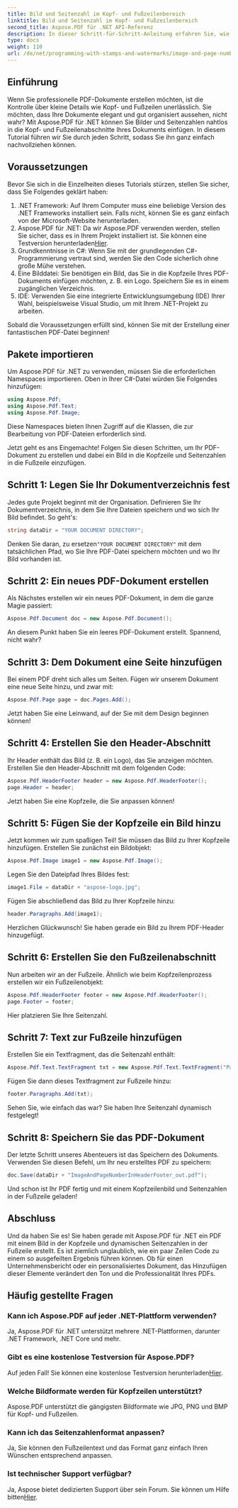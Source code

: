 ```yaml
---
title: Bild und Seitenzahl im Kopf- und Fußzeilenbereich
linktitle: Bild und Seitenzahl im Kopf- und Fußzeilenbereich
second_title: Aspose.PDF für .NET API-Referenz
description: In dieser Schritt-für-Schritt-Anleitung erfahren Sie, wie Sie mit Aspose.PDF für .NET der Kopf- und Fußzeile Ihrer PDF-Datei ein Bild und Seitenzahlen hinzufügen.
type: docs
weight: 110
url: /de/net/programming-with-stamps-and-watermarks/image-and-page-number-in-header-footer-section/
---
```

## Einführung

Wenn Sie professionelle PDF-Dokumente erstellen möchten, ist die Kontrolle über kleine Details wie Kopf- und Fußzeilen unerlässlich. Sie möchten, dass Ihre Dokumente elegant und gut organisiert aussehen, nicht wahr? Mit Aspose.PDF für .NET können Sie Bilder und Seitenzahlen nahtlos in die Kopf- und Fußzeilenabschnitte Ihres Dokuments einfügen. In diesem Tutorial führen wir Sie durch jeden Schritt, sodass Sie ihn ganz einfach nachvollziehen können.

## Voraussetzungen

Bevor Sie sich in die Einzelheiten dieses Tutorials stürzen, stellen Sie sicher, dass Sie Folgendes geklärt haben:

1. .NET Framework: Auf Ihrem Computer muss eine beliebige Version des .NET Frameworks installiert sein. Falls nicht, können Sie es ganz einfach von der Microsoft-Website herunterladen.
2.  Aspose.PDF für .NET: Da wir Aspose.PDF verwenden werden, stellen Sie sicher, dass es in Ihrem Projekt installiert ist. Sie können eine Testversion herunterladen[Hier](https://releases.aspose.com/pdf/net/).
3. Grundkenntnisse in C#: Wenn Sie mit der grundlegenden C#-Programmierung vertraut sind, werden Sie den Code sicherlich ohne große Mühe verstehen.
4. Eine Bilddatei: Sie benötigen ein Bild, das Sie in die Kopfzeile Ihres PDF-Dokuments einfügen möchten, z. B. ein Logo. Speichern Sie es in einem zugänglichen Verzeichnis. 
5. IDE: Verwenden Sie eine integrierte Entwicklungsumgebung (IDE) Ihrer Wahl, beispielsweise Visual Studio, um mit Ihrem .NET-Projekt zu arbeiten.

Sobald die Voraussetzungen erfüllt sind, können Sie mit der Erstellung einer fantastischen PDF-Datei beginnen!

## Pakete importieren

Um Aspose.PDF für .NET zu verwenden, müssen Sie die erforderlichen Namespaces importieren. Oben in Ihrer C#-Datei würden Sie Folgendes hinzufügen:

```csharp
using Aspose.Pdf;
using Aspose.Pdf.Text;
using Aspose.Pdf.Image;
```

Diese Namespaces bieten Ihnen Zugriff auf die Klassen, die zur Bearbeitung von PDF-Dateien erforderlich sind.

Jetzt geht es ans Eingemachte! Folgen Sie diesen Schritten, um Ihr PDF-Dokument zu erstellen und dabei ein Bild in die Kopfzeile und Seitenzahlen in die Fußzeile einzufügen.

## Schritt 1: Legen Sie Ihr Dokumentverzeichnis fest

Jedes gute Projekt beginnt mit der Organisation. Definieren Sie Ihr Dokumentverzeichnis, in dem Sie Ihre Dateien speichern und wo sich Ihr Bild befindet. So geht's:

```csharp
string dataDir = "YOUR DOCUMENT DIRECTORY";
```

 Denken Sie daran, zu ersetzen`"YOUR DOCUMENT DIRECTORY"` mit dem tatsächlichen Pfad, wo Sie Ihre PDF-Datei speichern möchten und wo Ihr Bild vorhanden ist.

## Schritt 2: Ein neues PDF-Dokument erstellen

Als Nächstes erstellen wir ein neues PDF-Dokument, in dem die ganze Magie passiert:

```csharp
Aspose.Pdf.Document doc = new Aspose.Pdf.Document();
```

An diesem Punkt haben Sie ein leeres PDF-Dokument erstellt. Spannend, nicht wahr?

## Schritt 3: Dem Dokument eine Seite hinzufügen

Bei einem PDF dreht sich alles um Seiten. Fügen wir unserem Dokument eine neue Seite hinzu, und zwar mit:

```csharp
Aspose.Pdf.Page page = doc.Pages.Add();
```

Jetzt haben Sie eine Leinwand, auf der Sie mit dem Design beginnen können!

## Schritt 4: Erstellen Sie den Header-Abschnitt

Ihr Header enthält das Bild (z. B. ein Logo), das Sie anzeigen möchten. Erstellen Sie den Header-Abschnitt mit dem folgenden Code:

```csharp
Aspose.Pdf.HeaderFooter header = new Aspose.Pdf.HeaderFooter();
page.Header = header;
```

Jetzt haben Sie eine Kopfzeile, die Sie anpassen können!

## Schritt 5: Fügen Sie der Kopfzeile ein Bild hinzu

Jetzt kommen wir zum spaßigen Teil! Sie müssen das Bild zu Ihrer Kopfzeile hinzufügen. Erstellen Sie zunächst ein Bildobjekt:

```csharp
Aspose.Pdf.Image image1 = new Aspose.Pdf.Image();
```

Legen Sie den Dateipfad Ihres Bildes fest:

```csharp
image1.File = dataDir + "aspose-logo.jpg";
```

Fügen Sie abschließend das Bild zu Ihrer Kopfzeile hinzu:

```csharp
header.Paragraphs.Add(image1);
```

Herzlichen Glückwunsch! Sie haben gerade ein Bild zu Ihrem PDF-Header hinzugefügt.

## Schritt 6: Erstellen Sie den Fußzeilenabschnitt

Nun arbeiten wir an der Fußzeile. Ähnlich wie beim Kopfzeilenprozess erstellen wir ein Fußzeilenobjekt:

```csharp
Aspose.Pdf.HeaderFooter footer = new Aspose.Pdf.HeaderFooter();
page.Footer = footer;
```

Hier platzieren Sie Ihre Seitenzahl. 

## Schritt 7: Text zur Fußzeile hinzufügen

Erstellen Sie ein Textfragment, das die Seitenzahl enthält:

```csharp
Aspose.Pdf.Text.TextFragment txt = new Aspose.Pdf.Text.TextFragment("Page: ($p of $P ) ");
```

Fügen Sie dann dieses Textfragment zur Fußzeile hinzu:

```csharp
footer.Paragraphs.Add(txt);
```

Sehen Sie, wie einfach das war? Sie haben Ihre Seitenzahl dynamisch festgelegt!

## Schritt 8: Speichern Sie das PDF-Dokument

Der letzte Schritt unseres Abenteuers ist das Speichern des Dokuments. Verwenden Sie diesen Befehl, um Ihr neu erstelltes PDF zu speichern:

```csharp
doc.Save(dataDir + "ImageAndPageNumberInHeaderFooter_out.pdf");
```

Und schon ist Ihr PDF fertig und mit einem Kopfzeilenbild und Seitenzahlen in der Fußzeile geladen!

## Abschluss

Und da haben Sie es! Sie haben gerade mit Aspose.PDF für .NET ein PDF mit einem Bild in der Kopfzeile und dynamischen Seitenzahlen in der Fußzeile erstellt. Es ist ziemlich unglaublich, wie ein paar Zeilen Code zu einem so ausgefeilten Ergebnis führen können. Ob für einen Unternehmensbericht oder ein personalisiertes Dokument, das Hinzufügen dieser Elemente verändert den Ton und die Professionalität Ihres PDFs.

## Häufig gestellte Fragen

### Kann ich Aspose.PDF auf jeder .NET-Plattform verwenden?
Ja, Aspose.PDF für .NET unterstützt mehrere .NET-Plattformen, darunter .NET Framework, .NET Core und mehr.

### Gibt es eine kostenlose Testversion für Aspose.PDF?
 Auf jeden Fall! Sie können eine kostenlose Testversion herunterladen[Hier](https://releases.aspose.com/).

### Welche Bildformate werden für Kopfzeilen unterstützt?
Aspose.PDF unterstützt die gängigsten Bildformate wie JPG, PNG und BMP für Kopf- und Fußzeilen.

### Kann ich das Seitenzahlenformat anpassen?
Ja, Sie können den Fußzeilentext und das Format ganz einfach Ihren Wünschen entsprechend anpassen.

### Ist technischer Support verfügbar?
 Ja, Aspose bietet dedizierten Support über sein Forum. Sie können um Hilfe bitten[Hier](https://forum.aspose.com/c/pdf/10).